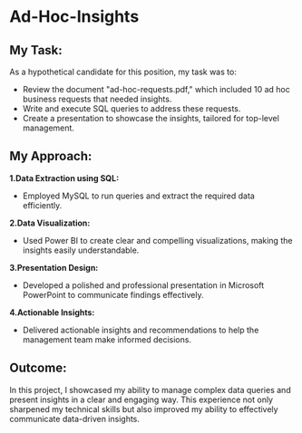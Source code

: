 # Ad-Hoc-Insights
## My Task:
As a hypothetical candidate for this position, my task was to:

- Review the document "ad-hoc-requests.pdf," which included 10 ad hoc business requests that needed insights.
- Write and execute SQL queries to address these requests.
- Create a presentation to showcase the insights, tailored for top-level management.

## My Approach:
**1.Data Extraction using SQL:**
- Employed MySQL to run queries and extract the required data efficiently.

**2.Data Visualization:**
- Used Power BI to create clear and compelling visualizations, making the insights easily understandable.

**3.Presentation Design:**
- Developed a polished and professional presentation in Microsoft PowerPoint to communicate findings effectively.

**4.Actionable Insights:**
- Delivered actionable insights and recommendations to help the management team make informed decisions.

## Outcome:
In this project, I showcased my ability to manage complex data queries and present insights in a clear and engaging way. This experience not only sharpened my technical skills but also improved my ability to effectively communicate data-driven insights.
